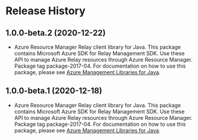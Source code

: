 # Release History

## 1.0.0-beta.2 (2020-12-22)

- Azure Resource Manager Relay client library for Java. This package contains Microsoft Azure SDK for Relay Management SDK. Use these API to manage Azure Relay resources through Azure Resource Manager. Package tag package-2017-04. For documentation on how to use this package, please see [Azure Management Libraries for Java](https://aka.ms/azsdk/java/mgmt).

## 1.0.0-beta.1 (2020-12-18)

- Azure Resource Manager Relay client library for Java. This package contains Microsoft Azure SDK for Relay Management SDK. Use these API to manage Azure Relay resources through Azure Resource Manager. Package tag package-2017-04. For documentation on how to use this package, please see [Azure Management Libraries for Java](https://aka.ms/azsdk/java/mgmt).